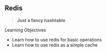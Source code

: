 ## Redis

> **Just a fancy hashtable**

Learning Objectives
 - Learn how to use redis for basic operations
 - Learn how to use redis as a simple cache
